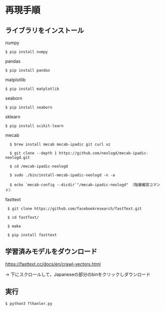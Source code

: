 # 再現手順
## ライブラリをインストール

numpy

	$ pip install numpy

pandas

	$ pip install pandas

matplotlib

	$ pip install matplotlib

seaborn

	$ pip install seaborn

sklearn

	$ pip install scikit-learn

mecab 

      $ brew install mecab mecab-ipadic git curl xz

      $ git clone --depth 1 https://github.com/neologd/mecab-ipadic-neologd.git

      $ cd /mecab-ipadic-neologd

      $ sudo ./bin/install-mecab-ipadic-neologd -n -a

      $ echo `mecab-config --dicdir`"/mecab-ipadic-neologd" （階層確認コマンド）

fasttext 

	 $ git clone https://github.com/facebookresearch/fastText.git

	 $ cd fastText/

	 $ make

	 $ pip install fasttext

## 学習済みモデルをダウンロード

https://fasttext.cc/docs/en/crawl-vectors.html

-> 下にスクロールして，Japaneseの部分のbinをクリックしダウンロード

## 実行

	$ python3 fthanler.py 